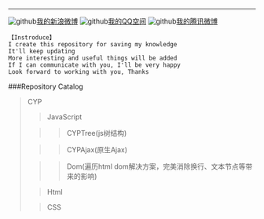 -----------------------------------
![github](http://3.su.bdimg.com/icon/9898.png "")[我的新浪微博](http://weibo.com/ooqingkuangoo/)
![github](http://4.su.bdimg.com/icon/7083.png "")[我的QQ空间](http://user.qzone.qq.com/365061362/main/)
![github](http://3.su.bdimg.com/icon/2602.png?1 "")[我的腾讯微博](http://t.qq.com/cyp365061362/)

    【Instroduce】  
    I create this repository for saving my knowledge
    It'll keep updating
    More interesting and useful things will be added
    If I can communicate with you, I'll be very happy
    Look forward to working with you, Thanks
                                                    


###Repository Catalog
> CYP
>
> > JavaScript
>
> > > CYPTree(js树结构)
>
> > > CYPAjax(原生Ajax)
>
> > > Dom(遍历html dom解决方案，完美消除换行、文本节点等带来的影响)
>
> > Html
>
> > CSS

  


    

